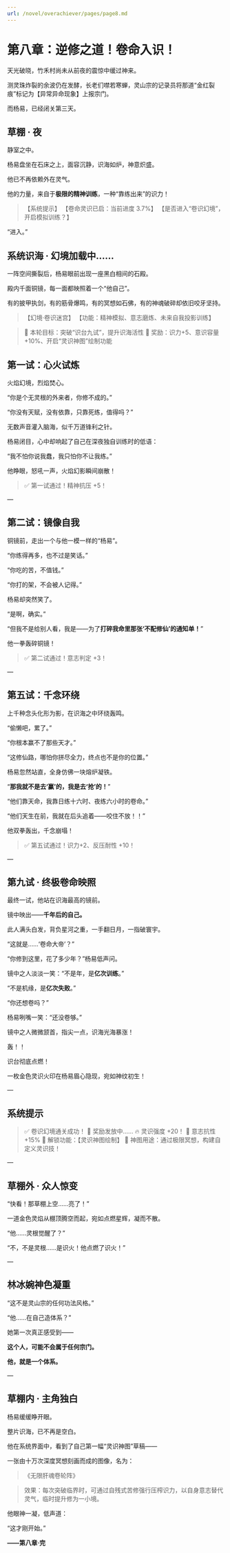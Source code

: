 ```yaml
---
url: /novel/overachiever/pages/page8.md
---
```

# 第八章：逆修之道！卷命入识！

天光破晓，竹禾村尚未从前夜的震惊中缓过神来。

测灵珠炸裂的余波仍在发酵，长老们噤若寒蝉，灵山宗的记录员将那道“金红裂痕”标记为【异常异命现象】上报宗门。

而杨易，已经闭关第三天。

## 草棚 · 夜

静室之中。

杨易盘坐在石床之上，面容沉静，识海如炉，神意炽盛。

他已不再依赖外在灵气。

他的力量，来自于**极限的精神训练**，一种“靠练出来”的识力！

> 【系统提示】
> 【卷命灵识已启：当前进度 3.7%】
> 【是否进入“卷识幻境”，开启模拟训练？】

“进入。”

## 系统识海 · 幻境加载中……

一阵空间撕裂后，杨易眼前出现一座黑白相间的石殿。

殿内千面铜镜，每一面都映照着一个“他自己”。

有的披甲执剑，有的筋骨爆鸣，有的冥想如石佛，有的神魂破碎却依旧咬牙坚持。

> 【幻境·卷识迷宫】
> 【功能：精神模拟、意志磨炼、未来自我投影训练】

> 🎯 本轮目标：突破“识台九试”，提升识海活性
> 🎁 奖励：识力+5、意识容量+10%、开启“灵识神图”绘制功能

## 第一试：心火试炼

火焰幻境，烈焰焚心。

“你是个无灵根的外来者，你修不成的。”

“你没有天赋，没有依靠，只靠死练，值得吗？”

无数声音灌入脑海，似千万道锋利之针。

杨易闭目，心中却响起了自己在深夜独自训练时的低语：

“我不怕你说我蠢，我只怕你不让我练。”

他睁眼，怒吼一声，火焰幻影瞬间崩散！

> ✅ 第一试通过！精神抗压 +5！

—

## 第二试：镜像自我

铜镜前，走出一个与他一模一样的“杨易”。

“你练得再多，也不过是笑话。”

“你吃的苦，不值钱。”

“你打的架，不会被人记得。”

杨易却突然笑了。

“是啊，确实。”

“但我不是给别人看，我是——为了**打碎我命里那张‘不配修仙’的通知单！**”

他一拳轰碎铜镜！

> ✅ 第二试通过！意志判定 +3！

—

## 第五试：千念环绕

上千种念头化形为影，在识海之中环绕轰鸣。

“偷懒吧，累了。”

“你根本赢不了那些天才。”

“这修仙路，哪怕你拼尽全力，终点也不是你的位置。”

杨易忽然站直，全身仿佛一块熔炉凝铁。

“**那我就不是去‘赢’的，我是去‘抢’的！**”

“他们靠天命，我靠日练十六时、夜练六小时的卷命。”

“他们天生在前，我就在后头追着——咬住不放！！”

他双拳轰出，千念崩塌！

> ✅ 第五试通过！识力+2、反压耐性 +10！

—

## 第九试 · 终极卷命映照

最终一试，他站在识海最高的镜前。

镜中映出——**千年后的自己。**

此人满头白发，背负星河之重，一手翻日月，一指破寰宇。

“这就是……‘卷命大帝’？”

“你修到这里，花了多少年？”杨易低声问。

镜中之人淡淡一笑：“不是年，是**亿次训练**。”

“不是机缘，是**亿次失败**。”

“你还想卷吗？”

杨易咧嘴一笑：“还没卷够。”

镜中之人微微颔首，指尖一点，识海光海暴涨！

轰！！

识台彻底点燃！

一枚金色灵识火印在杨易眉心隐现，宛如神纹初生！

—

## 系统提示

> ✅ 卷识幻境通关成功！
> 🎁 奖励发放中……
> 🔥 灵识强度 +20！
> 🧠 意志抗性 +15%
> 🎨 解锁功能：【灵识神图绘制】
> 🧩 神图用途：通过极限冥想，构建自定义灵识技！

—

## 草棚外 · 众人惊变

“快看！那草棚上空……亮了！”

一道金色灵焰从棚顶腾空而起，宛如点燃星辉，凝而不散。

“他……灵根觉醒了？”

“不，不是灵根……是识火！他点燃了识火！”

—

## 林冰婉神色凝重

“这不是灵山宗的任何功法风格。”

“他……在自己造体系？”

她第一次真正感受到——

**这个人，可能不会属于任何宗门。**

**他，就是一个体系。**

—

## 草棚内 · 主角独白

杨易缓缓睁开眼。

整片识海，已不再是空白。

他在系统界面中，看到了自己第一幅“灵识神图”草稿——

一张由十万次深度冥想刻画而成的图像，名为：

> 《无限肝魂卷轮阵》

> 效果：每次突破临界时，可通过自残式苦修强行压榨识力，以自身意志替代灵气，临时提升修为一小境。

他眼神一凝，低声道：

“这才刚开始。”

**——第八章·完**
